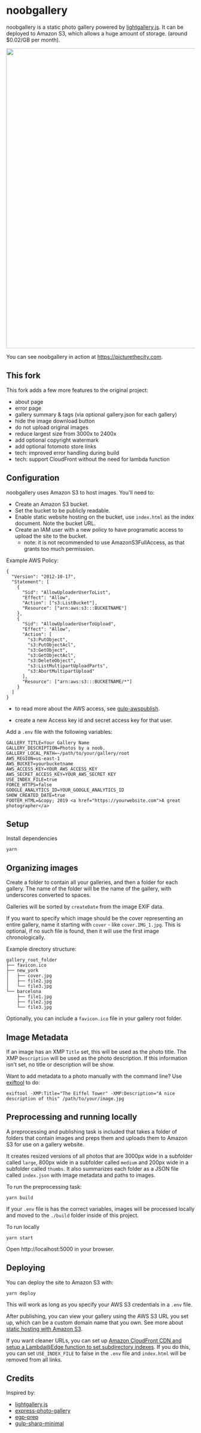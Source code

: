 # noobgallery

noobgallery is a static photo gallery powered by [lightgallery.js](https://sachinchoolur.github.io/lightgallery.js/). It can be deployed to Amazon S3, which allows a huge amount of storage. (around $0.02/GB per month).

<img width="800" src="https://user-images.githubusercontent.com/96217/99756404-ef6e0c00-2aa1-11eb-9369-dde7ecb308ce.png">

You can see noobgallery in action at https://picturethecity.com.

## This fork

This fork adds a few more features to the original project:

* about page
* error page
* gallery summary & tags (via optional gallery.json for each gallery)
* hide the image download button
* do not upload original images
* reduce largest size from 3000x to 2400x
* add optional copyright watermark
* add optional fotomoto store links
* tech: improved error handling during build
* tech: support CloudFront without the need for lambda function

## Configuration

noobgallery uses Amazon S3 to host images. You'll need to:

* Create an Amazon S3 bucket.
* Set the bucket to be publicly readable.
* Enable static website hosting on the bucket, use `index.html` as the index document. Note the bucket URL.
* Create an IAM user with a new policy to have programatic access to upload the site to the bucket.
  * note: it is not recommended to use AmazonS3FullAccess, as that grants too much permission.

Example AWS Policy:

```
{
  "Version": "2012-10-17",
  "Statement": [
    {
      "Sid": "AllowUploaderUserToList",
      "Effect": "Allow",
      "Action": ["s3:ListBucket"],
      "Resource": ["arn:aws:s3:::BUCKETNAME"]
    },
    {
      "Sid": "AllowUploaderUserToUpload",
      "Effect": "Allow",
      "Action": [
        "s3:PutObject",
        "s3:PutObjectAcl",
        "s3:GetObject",
        "s3:GetObjectAcl",
        "s3:DeleteObject",
        "s3:ListMultipartUploadParts",
        "s3:AbortMultipartUpload"
      ],
      "Resource": ["arn:aws:s3:::BUCKETNAME/*"]
    }
  ]
}
```

* to read more about the AWS access, see [gulp-awspublish](https://github.com/pgherveou/gulp-awspublish).

* create a new Access key id and secret access key for that user.

Add a `.env` file with the following variables:

    GALLERY_TITLE=Your Gallery Name
    GALLERY_DESCRIPTION=Photos by a noob.
    GALLERY_LOCAL_PATH=~/path/to/your/gallery/root
    AWS_REGION=us-east-1
    AWS_BUCKET=yourbucketname
    AWS_ACCESS_KEY=YOUR_AWS_ACCESS_KEY
    AWS_SECRET_ACCESS_KEY=YOUR_AWS_SECRET KEY
    USE_INDEX_FILE=true
    FORCE_HTTPS=false
    GOOGLE_ANALYTICS_ID=YOUR_GOOGLE_ANALYTICS_ID
    SHOW_CREATED_DATE=true
    FOOTER_HTML=&copy; 2019 <a href="https://yourwebsite.com">A great photographer</a>

## Setup

Install dependencies

    yarn

## Organizing images

Create a folder to contain all your galleries, and then a folder for each gallery. The name of the folder will be the name of the gallery, with underscores converted to spaces.

Galleries will be sorted by `createDate` from the image EXIF data.

If you want to specify which image should be the cover representing an entire gallery, name it starting with `cover` - like `cover.IMG_1.jpg`. This is optional, if no such file is found, then it will use the first image chronologically.

Example directory structure:

    gallery_root_folder
    ├── favicon.ico
    ├── new_york
    │   ├── cover.jpg
    │   ├── file2.jpg
    │   └── file3.jpg
    └── barcelona   
        ├── file1.jpg
        ├── file2.jpg
        └── file3.jpg

Optionally, you can include a `favicon.ico` file in your gallery root folder.

## Image Metadata

If an image has an XMP `Title` set, this will be used as the photo title. The XMP `Description` will be used as the photo description. If this information isn't set, no title or description will be show.

Want to add metadata to a photo manually with the command line? Use [exiftool](https://www.sno.phy.queensu.ca/~phil/exiftool/) to do:

    exiftool -XMP:Title="The Eiffel Tower" -XMP:Description="A nice description of this" /path/to/your/image.jpg 

## Preprocessing and running locally

A preprocessing and publishing task is included that takes a folder of folders that contain images and preps them and uploads them to Amazon S3 for use on a gallery website.

It creates resized versions of all photos that are 3000px wide in a subfolder called `large`, 800px wide in a subfolder called `medium` and 200px wide in a subfolder called `thumbs`. It also summarizes each folder as a JSON file called `index.json` with image metadata and paths to images.

To run the preprocessing task:

    yarn build

If your `.env` file is has the correct variables, images will be processed locally and moved to the `./build` folder inside of this project.

To run locally

    yarn start

Open http://localhost:5000 in your browser.

## Deploying

You can deploy the site to Amazon S3 with:

    yarn deploy

This will work as long as you specify your AWS S3 credentials in a `.env` file.

After publishing, you can view your gallery using the AWS S3 URL you set up, which can be a custom domain name that you own. See more about [static hosting with Amazon S3](https://docs.aws.amazon.com/AmazonS3/latest/dev/website-hosting-custom-domain-walkthrough.html).

If you want cleaner URLs, you can set up [Amazon CloudFront CDN and setup a Lambda@Edge function to set subdirectory indexes](https://aws.amazon.com/blogs/compute/implementing-default-directory-indexes-in-amazon-s3-backed-amazon-cloudfront-origins-using-lambdaedge/). If you do this, you can set `USE_INDEX_FILE` to false in the `.env` file and `index.html` will be removed from all links.

## Credits

Inspired by:
* [lightgallery.js](https://sachinchoolur.github.io/lightgallery.js/)
* [express-photo-gallery](https://github.com/timmydoza/express-photo-gallery)
* [egp-prep](https://github.com/timmydoza/epg-prep)
* [gulp-sharp-minimal](https://github.com/pupil-labs/gulp-sharp-minimal)
